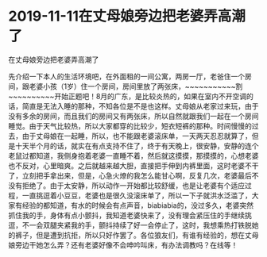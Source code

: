 # 2019-11-11在丈母娘旁边把老婆弄高潮了



在丈母娘旁边把老婆弄高潮了



先介绍一下本人的生活环境吧，在外面租的一间公寓，两房一厅，老爸住一个房间，跟老婆小孩（1岁）住一个房间，房间里放了两张床，~~~~~~~~~~~割~~~~~~~~~~开始正题吧！8月的广东，是比较炎热的，如果在室内不开空调的话，简直是无法入睡的那种，不知各位是不是也这样。丈母娘从老家过来玩，由于没有多余的房间，而且我们的房间又有两张床，所以自然就跟我们一起在一个房间睡觉。由于天气比较热，所以大家都穿的比较少，短衣短裤的那种。时间慢慢的过去，由于丈母娘在一起睡，所以，也不能跟老婆滚床单，一天两天忍忍就算了，但是十天半个月的话，就实在有点支持不住了，终于有天晚上，很安静，安静的连个老鼠过都知道，我侧身抱着老婆一直睡不着，然后就这摸摸，那摸摸的，心想老婆也不反对，心里暗爽。之后就越来越大胆，直接把手伸到内裤里面，这时老婆不干了，立刻把手拿出来，但是，心急火燎的我怎么能甘心啊，反复几次，老婆最后不没有拒绝了。由于太安静，所以动作一开始都比较舒缓，也是让老婆有个适应过程，一直挑逗着小豆豆，老婆也是很久没滚床单了，所以一下子就洪水泛滥了，大家有经验的都知道，有水的时候会有点声音，biabiabia的，没过多久，老婆突然抓住我的手，身体有点小颤抖，我知道老婆快来了，没有理会紧压住的手继续挑逗，不一会双腿夹紧我的手，颤抖持续了好一会停止了，这时，我想乘热打铁脱她的裤子，但是遭到抗拒，所以只好作罢了。各位狼友们，有谁有经验的，想在丈母娘旁边干她怎么弄？还有老婆好像不会呻吟叫床，有办法调教吗？在线等！



